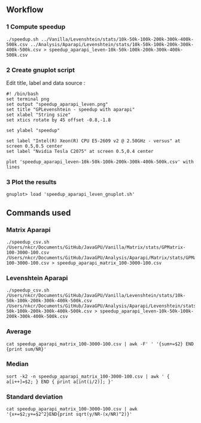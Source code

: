 ## Workflow

### 1 Compute speedup

```
./speedup.sh ../Vanilla/Levenshtein/stats/10k-50k-100k-200k-300k-400k-500k.csv ../Analysis/Aparapi/Levenshtein/stats/10k-50k-100k-200k-300k-400k-500k.csv > speedup_aparapi_leven-10k-50k-100k-200k-300k-400k-500k.csv
```

### 2 Create gnuplot script

Edit title, label and data source :

```
#! /bin/bash
set terminal png
set output "speedup_aparapi_leven.png"
set title "GPLevenshtein - speedup with aparapi"
set xlabel "String size"
set xtics rotate by 45 offset -0.8,-1.8

set ylabel "speedup"

set label "Intel(R) Xeon(R) CPU E5-2609 v2 @ 2.50GHz - versus" at screen 0.5,0.5 center
set label "Nvidia Tesla C2075" at screen 0.5,0.4 center

plot 'speedup_aparapi_leven-10k-50k-100k-200k-300k-400k-500k.csv' with lines
```

### 3 Plot the results

```
gnuplot> load 'speedup_aparapi_leven_gnuplot.sh'
```

## Commands used

### Matrix Aparapi

```
./speedup_csv.sh /Users/nkcr/Documents/GitHub/JavaGPU/Vanilla/Matrix/stats/GPMatrix-100-3000-100.csv /Users/nkcr/Documents/GitHub/JavaGPU/Analysis/Aparapi/Matrix/stats/GPMatrix-100-3000-100.csv > speedup_aparapi_matrix_100-3000-100.csv
```

### Levenshtein Aparapi

```
./speedup_csv.sh /Users/nkcr/Documents/GitHub/JavaGPU/Vanilla/Levenshtein/stats/10k-50k-100k-200k-300k-400k-500k.csv /Users/nkcr/Documents/GitHub/JavaGPU/Analysis/Aparapi/Levenshtein/stats/10k-50k-100k-200k-300k-400k-500k.csv > speedup_aparapi_leven-10k-50k-100k-200k-300k-400k-500k.csv
```

### Average

```
cat speedup_aparapi_matrix_100-3000-100.csv | awk -F' ' '{sum+=$2} END {print sum/NR}'
```

### Median

```
sort -k2 -n speedup_aparapi_matrix_100-3000-100.csv | awk ' { a[i++]=$2; } END { print a[int(i/2)]; }'
```

### Standard deviation

```
cat speedup_aparapi_matrix_100-3000-100.csv | awk '{x+=$2;y+=$2^2}END{print sqrt(y/NR-(x/NR)^2)}'
```
